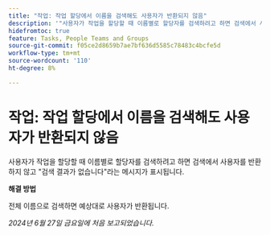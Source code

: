 ```yaml
---
title: "작업: 작업 할당에서 이름을 검색해도 사용자가 반환되지 않음"
description: '"사용자가 작업을 할당할 때 이름별로 할당자를 검색하려고 하면 검색에서 사용자를 반환하지 않고 "결과가 없습니다"라는 메시지가 표시됩니다. 해결 방법을 사용할 수 있습니다.”'
hidefromtoc: true
feature: Tasks, People Teams and Groups
source-git-commit: f05ce2d8659b7ae7bf636d5585c78483c4bcfe5d
workflow-type: tm+mt
source-wordcount: '110'
ht-degree: 8%

---
```



# 작업: 작업 할당에서 이름을 검색해도 사용자가 반환되지 않음

사용자가 작업을 할당할 때 이름별로 할당자를 검색하려고 하면 검색에서 사용자를 반환하지 않고 &quot;검색 결과가 없습니다&quot;라는 메시지가 표시됩니다.

**해결 방법**

전체 이름으로 검색하면 예상대로 사용자가 반환됩니다.

_2024년 6월 27일 금요일에 처음 보고되었습니다._
